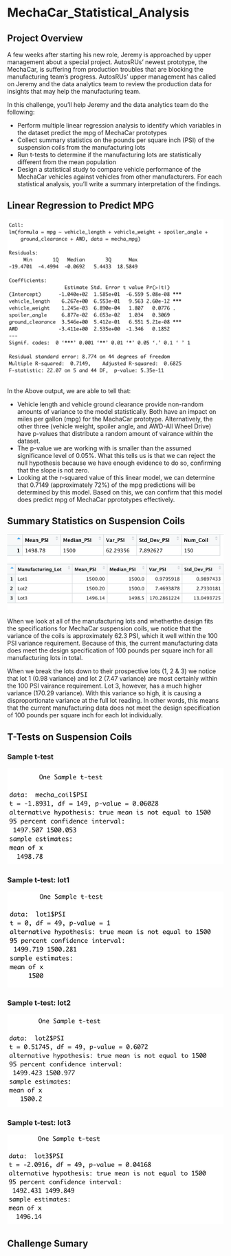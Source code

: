 # MechaCar_Statistical_Analysis

## Project Overview
A few weeks after starting his new role, Jeremy is approached by upper management about a special project. AutosRUs’ newest prototype, the MechaCar, is suffering from production troubles that are blocking the manufacturing team’s progress. AutosRUs’ upper management has called on Jeremy and the data analytics team to review the production data for insights that may help the manufacturing team.

In this challenge, you’ll help Jeremy and the data analytics team do the following:

- Perform multiple linear regression analysis to identify which variables in the dataset predict the mpg of MechaCar prototypes
- Collect summary statistics on the pounds per square inch (PSI) of the suspension coils from the manufacturing lots
- Run t-tests to determine if the manufacturing lots are statistically different from the mean population
- Design a statistical study to compare vehicle performance of the MechaCar vehicles against vehicles from other manufacturers. For each statistical analysis, you’ll write a summary interpretation of the findings.


## Linear Regression to Predict MPG

![](Resources/Photos/Deliverable1.png)

In the Above output, we are able to tell that:
- Vehicle length and vehicle ground clearance provide non-random amounts of variance to the model statistically. Both have an impact on miles per gallon (mpg) for the MachaCar prototype. Alternatively, the other three (vehicle weight, spoiler angle, and AWD-All Wheel Drive) have p-values that distribute a random amount of vairance within the dataset.
- The p-value we are working with is smaller than the assumed significance level of 0.05%. What this tells us is that we can reject the null hypothesis because we have enough evidence to do so, confirming that the slope is not zero.
- Looking at the r-squared value of this linear model, we can determine that 0.7149 (approximately 72%) of the mpg predictions will be determined by this model. Based on this, we can confirm that this model does predict mpg of MechaCar pprototypes effectively.

## Summary Statistics on Suspension Coils

![](Resources/Photos/Deliverable2_total_summary.png)
![](Resources/Photos/Deliverable2_lot_summary.png)

When we look at all of the manufacturing lots and whetherthe design fits the specifications for MechaCar suspension coils, we notice that the variance of the coils is approximately 62.3 PSI, which it well within the 100 PSI variance requirement. Because of this, the current manufacturing data does meet the design specification of 100 pounds per square inch for all manufacturing lots in total.

When we break the lots down to their prospective lots (1, 2 & 3) we notice that lot 1 (0.98 variance) and lot 2 (7.47 variance) are most certainly within the 100 PSI vairance requirement. Lot 3, however, has a much higher variance (170.29 variance). With this variance so high, it is causing a disproportionate variance at the full lot reading. In other words, this means that the current manufacturing data does not meet the design specification of 100 pounds per square inch for each lot individually.

## T-Tests on Suspension Coils

### Sample t-test
![](Resources/Photos/Deliverable3_sampletest.png)

### Sample t-test: lot1
![](Resources/Photos/Deliverable3_sampletest_Lot1.png)

### Sample t-test: lot2
![](Resources/Photos/Deliverable3_sampletest_Lot2.png)

### Sample t-test: lot3
![](Resources/Photos/Deliverable3_sampletest_Lot3.png)



## Challenge Sumary

